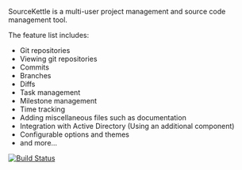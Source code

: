 
SourceKettle is a multi-user project management and source code management tool.

The feature list includes:
* Git repositories
* Viewing git repositories
 * Commits
 * Branches
 * Diffs
* Task management
* Milestone management
* Time tracking
* Adding miscellaneous files such as documentation
* Integration with Active Directory (Using an additional component)
* Configurable options and themes
* and more...


[![Build Status](https://travis-ci.org/SourceKettle/sourcekettle.svg?branch=master)](https://travis-ci.org/SourceKettle/sourcekettle)
